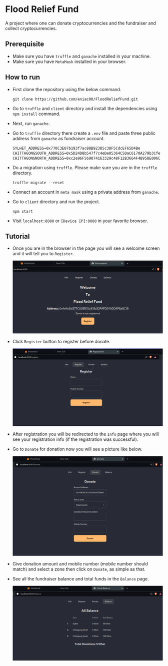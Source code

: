 # Flood Relief Fund

A project where one can donate cryptocurrencies and the fundraiser and collect cryptocurrencies.

## Prerequisite

* Make sure you have `truffle` and `ganache` installed in your machine.
* Make sure you have `MetaMask` installed in your browser.

## How to run

* First clone the repository using the below command.

  ```shell
  git clone https://github.com/eniac00/FloodReliefFund.git
  ```

* Go to `truffle` and `client` directory and install the dependencies using `npm install` command.

* Next, run `ganache`.

* Go to `truffle` directory there create a `.env` file and paste three public address from `ganache` as fundraiser account.

  ```shell
  SYLHET_ADDRESS=0x770C3E07b193f7ac88B92385c38F5CdcEF65D4Be
  CHITTAGONGSOUTH_ADDRESS=0x5D24D8b547f7c4eDe05364C5DaC6170A279b3Cfe
  CHITTAGONGNORTH_ADDRESS=0xc2e96F569074163329c48F12B3664F4B958E006C
  ```
  
* Do a migration using `truffle`. Please make sure you are in the `truffle` directory.
  
  ```shell
  truffle migrate --reset
  ```
  
* Connect an account in `meta mask` using a private address from `ganache`.

* Go to `client` directory and run the project.

  ```
  npm start
  ```

* Visit `localhost:8080` or `[Device IP]:8080` in your favorite browser.

## Tutorial

* Once you are in the browser in the page you will see a welcome screen and it will tell you to `Register`.

  ![1](./screenshots/1.png)

* Click `Register` button to register before donate.

  ![2](./screenshots/2.png)

* After registration you will be redirected to the `Info` page where you will see your registration info (if the registration was successful). 

* Go to `Donate` for donation now you will see a picture like below.

  ![3](./screenshots/3.png)

  

* Give donation amount and mobile number (mobile number should match) and select a zone then click on `Donate`, as simple as that.

* See all the fundraiser balance and total funds in the `Balance` page.

  ![4](./screenshots/4.png)
